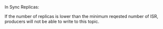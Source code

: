 In Sync Replicas: 

If the number of replicas is lower than the minimum reqested number of ISR, producers will not be able to write to this topic. 
